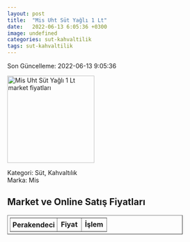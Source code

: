 ```yaml
---
layout: post
title:  "Mis Uht Süt Yağlı 1 Lt"
date:   2022-06-13 6:05:36 +0300
image: undefined
categories: sut-kahvaltilik
tags: sut-kahvaltilik
---
```


Son Güncelleme: 2022-06-13 9:05:36

<img src="undefined" width="200" alt="Mis Uht Süt Yağlı 1 Lt market fiyatları" />

Kategori: Süt, Kahvaltılık
<br />
Marka: Mis

<h2>Market ve Online Satış Fiyatları</h2>

<table border="1" style="padding: 5px;width:80%;">
  <tr>
    <td style="padding: 5px;"><strong>Perakendeci</strong></td>
    <td><strong>Fiyat</strong></td>
    <td><strong>İşlem</strong></td>
  </tr>
  
</table>
